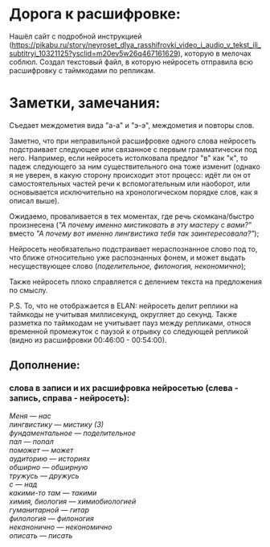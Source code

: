 # Дорога к расшифровке:  
Нашёл сайт с подробной инструкцией (https://pikabu.ru/story/neyroset_dlya_rasshifrovki_video_i_audio_v_tekst_ili_subtitryi_10321125?ysclid=m20ev5w26q467161629), которую в мелочах соблюл.
Создал текстовый файл, в которую нейросеть отправила всю расшифровку с таймкодами по репликам.


# Заметки, замечания:

Съедает междометия вида "а-а" и "э-э", междометия и повторы слов.

Заметно, что при неправильной расшифровке одного слова нейросеть подстраивает следующее или связанное с первым грамматически под него. Например, если нейросеть истолковала предлог "в" как "к", то падеж следующего за ним существительного она тоже изменит (однако я не уверен, в какую сторону происходит этот процесс: идёт ли он от самостоятельных частей речи к вспомогательным или наоборот, или основывается исключительно на хронологическом порядке слов, как я описал выше).

Ожидаемо, проваливается в тех моментах, где речь скомкана/быстро произнесена (*"А почему именно мистиковать в эту мастеру с вами?"* вместо *"А почему вот именно лингвистика тебя так заинтересовала?"*);

Нейросеть необязательно подстраивает нераспознанное слово под то, что ближе относительно уже распознанных фонем, и может выдать несуществующее слово (*поделительное, филоногия, некономично*);

Также нейросеть плохо справляется с делением текста на предложения по смыслу.

P.S. То, что не отображается в ELAN: нейросеть делит реплики на таймкоды не учитывая миллисекунд, округляет до секунд. Также разметка по таймкодам не учитывает пауз между репликами, относя временной промежуток с паузой к отрывку со следующей репликой (видно из расшифровки 00:46:00 - 00:54:00).


## Дополнение:  
### слова в записи и их расшифровка нейросетью (слева - запись, справа - нейросеть):

*Меня — нас  
лингвистику — мистику (3)  
фундаментальное — поделительное  
пал — попал  
поможет — может  
аудиторию — историях  
обширно — обширную  
тружусь — дружусь  
с — над  
какими-то там — такими  
химия, биология — химиобиологией  
гуманитарной — гитар  
филология — филоногия  
неканонично — некономично  
описать — писать*
